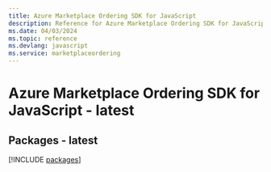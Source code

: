 ```yaml
---
title: Azure Marketplace Ordering SDK for JavaScript
description: Reference for Azure Marketplace Ordering SDK for JavaScript
ms.date: 04/03/2024
ms.topic: reference
ms.devlang: javascript
ms.service: marketplaceordering
---
```

# Azure Marketplace Ordering SDK for JavaScript - latest
## Packages - latest
[!INCLUDE [packages](marketplace-ordering-index.md)]